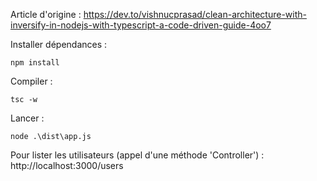 Article d'origine : 
https://dev.to/vishnucprasad/clean-architecture-with-inversify-in-nodejs-with-typescript-a-code-driven-guide-4oo7

Installer dépendances : 
```
npm install
```
Compiler : 
```
tsc -w
```
Lancer : 
```
node .\dist\app.js
```
Pour lister les utilisateurs (appel d'une méthode 'Controller') :
http://localhost:3000/users
